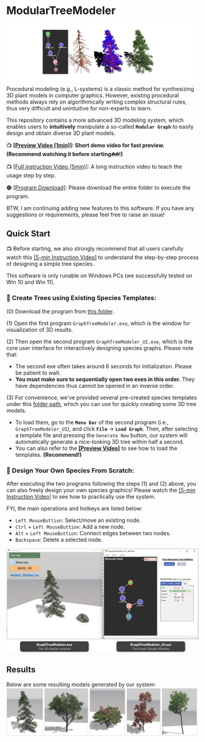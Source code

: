 # ModularTreeModeler

![Teaser](https://github.com/RyuZhihao123/Modular-Tree-Modeler-25/blob/main/Figures/1.png)

Procedural modeling (e.g., L-systems) is a classic method for synthesizing 3D plant models in computer graphics. However, existing procedural methods always rely on algorithmically writing complex structural rules, thus very difficult and unintuitive for non-experts to learn.

This repository contains a more advanced 3D modeling system, which enables users to **intuitively** manipulate a so-called **``Modular Graph``** to easily design and obtain diverse 3D plant models. 

📺 **[[Preview Video (1min)]](https://drive.google.com/file/d/1FugtnOsYm2L_HkJawwiUUKoe6aQs5e93/view?usp=sharing): Short demo video for fast preview. (Recommend watching it before starting🔥🔥!)**

📺 [[Full instruction Video (5min)]](https://drive.google.com/file/d/1uOwghzsHS2jrZXc8RHVIOitZZubseMT-/view?usp=sharing): A long instruction video to teach the usage step by step.

🟠 [[Program Download]](https://github.com/RyuZhihao123/Modular-Tree-Modeler-25/tree/main/GraphTreeModeler): Please download the entire folder to execute the program.

BTW, I am continuing adding new features to this software. If you have any suggestions or requirements, please feel free to raise an issue!

## Quick Start

📺 Before starting, we also strongly recommend that all users carefully watch this [[5-min Instruction Video]](https://drive.google.com/file/d/1uOwghzsHS2jrZXc8RHVIOitZZubseMT-/view?usp=sharing) to understand the step-by-step process of designing a simple tree species.

This software is only runable on Windows PCs (we successfully tested on Win 10 and Win 11).

### 🌳 Create Trees using Existing Species Templates:

(0) Download the program from [this folder](https://github.com/RyuZhihao123/Modular-Tree-Modeler-25/tree/main/GraphTreeModeler).

(1) Open the first program ``GraphTreeModeler.exe``, which is the window for visualization of 3D results. 

(2) Then open the second program ``GraphTreeModeler_UI.exe``, which is the core user interface for interactively designing species graphs. Please note that:

- The second exe often takes around 6 seconds for initialization. Please be patient to wait.
- **You must make sure to sequentially open two exes in this order.** They have dependencies thus cannot be opened in an inverse order.

(3) For convenience, we've provided several pre-created species templates under this [folder path](https://github.com/RyuZhihao123/Modular-Tree-Modeler-25/tree/main/GraphTreeModeler/SavedGraphs), which you can use for quickly creating some 3D tree models. 

- To load them, go to the **``Menu Bar``** of the second program (i.e., ``GraphTreeModeler_UI``), and click **``File``** -> **``Load Graph``**. Then, after selecting a template file and pressing the ``Generate New`` button, our system will automatically generate a nice-looking 3D tree within half a second.
- You can also refer to the **[[Preview Video]](https://drive.google.com/file/d/1FugtnOsYm2L_HkJawwiUUKoe6aQs5e93/view?usp=sharing)** to see how to load the templates. **(Recommend!)**

### 🌳 Design Your Own Species From Scratch:

After executing the two programs following the steps (1) and (2) above, you can also freely design your own species graphics! Please watch the [[5-min Instruction Video]](https://drive.google.com/file/d/1uOwghzsHS2jrZXc8RHVIOitZZubseMT-/view?usp=sharing) to see how to practically use the system.

FYI, the main operations and hotkeys are listed below:

- ``Left MouseButtion``: Select/move an existing node.
- ``Ctrl`` + ``Left MouseButtion``: Add a new node.
- ``Alt`` + ``Left MouseButtion``: Connect edges between two nodes.
- ``Backspace``: Delete a selected node.

<img src="https://github.com/RyuZhihao123/Modular-Tree-Modeler-25/blob/main/Figures/interfaces.png" alt="Interfaces" style="width:700px;"/>

## Results

Below are some resulting models generated by our system:
![Results](https://github.com/RyuZhihao123/Modular-Tree-Modeler-25/blob/main/Figures/results.png)



